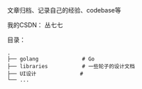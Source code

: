 文章归档、记录自己的经验、codebase等

我的CSDN：  丛七七

目录：
```
.
├── golang              # Go
├── libraries           # 一些轮子的设计文档
├── UI设计              # 
└── ...
```

